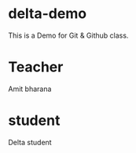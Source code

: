 # delta-demo
This is a Demo for Git &amp; Github class.

# Teacher
Amit bharana
# student
Delta student